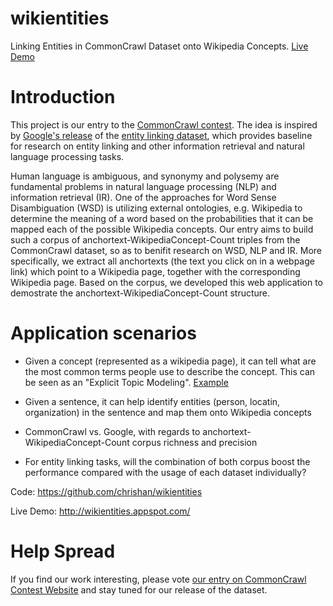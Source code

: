 wikientities
============

Linking Entities in CommonCrawl Dataset onto Wikipedia Concepts. [Live Demo](http://wikientities.appspot.com/)

Introduction
============
This project is our entry to the [CommonCrawl contest](http://commoncrawl.org/first-ever-code-contest/). The idea is inspired by [Google's release](http://googleresearch.blogspot.sg/2012/05/from-words-to-concepts-and-back.html) of the [entity linking dataset](http://www-nlp.stanford.edu/pubs/crosswikis-data.tar.bz2/), which provides baseline for research on entity linking and other information retrieval and natural language processing tasks.

Human language is ambiguous, and synonymy and polysemy are fundamental problems in natural language processing (NLP) and information retrieval (IR). One of the approaches for Word Sense Disambiguation (WSD) is utilizing external ontologies, e.g. Wikipedia to determine the meaning of a word based on the probabilities that it can be mapped each of the possible Wikipedia concepts. Our entry aims to build such a corpus of anchortext-WikipediaConcept-Count triples from the CommonCrawl dataset, so as to benifit research on WSD, NLP and IR. More specifically, we extract all anchortexts (the text you click on in a webpage link) which point to a Wikipedia page, together with the corresponding Wikipedia page. Based on the corpus, we developed this web application to demostrate the anchortext-WikipediaConcept-Count structure.

Application scenarios
=====================
* Given a concept (represented as a wikipedia page), it can tell what are the most common terms people use to describe the concept. This can be seen as an "Explicit Topic Modeling". [Example](http://wikientities.appspot.com/concept?concept_name=http%3A%2F%2Fen.wikipedia.org%2Fwiki%2Ffilm)

* Given a sentence, it can help identify entities (person, locatin, organization) in the sentence and map them onto Wikipedia concepts

* CommonCrawl vs. Google, with regards to anchortext-WikipediaConcept-Count corpus richness and precision

* For entity linking tasks, will the combination of both corpus boost the performance compared with the usage of each dataset individually?

Code: https://github.com/chrishan/wikientities

Live Demo: http://wikientities.appspot.com/

Help Spread
============
If you find our work interesting, please vote [our entry on CommonCrawl Contest Website](https://iframe.wizehive.com/voting/view/4f6cd92e-abe0-4178-a52c-4e0b0a22228d/4608/751297/0) and stay tuned for our release of the dataset.
